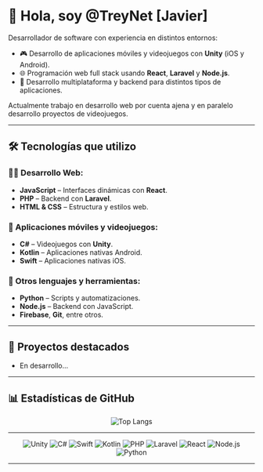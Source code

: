 # 👋 Hola, soy @TreyNet [Javier]

Desarrollador de software con experiencia en distintos entornos:

- 🎮 Desarrollo de aplicaciones móviles y videojuegos con **Unity** (iOS y Android).  
- 🌐 Programación web full stack usando **React**, **Laravel** y **Node.js**.  
- 🧩 Desarrollo multiplataforma y backend para distintos tipos de aplicaciones.

Actualmente trabajo en desarrollo web por cuenta ajena y en paralelo desarrollo proyectos de videojuegos.

---

## 🛠️ Tecnologías que utilizo

### 👨‍💻 Desarrollo Web:
- **JavaScript** – Interfaces dinámicas con **React**.
- **PHP** – Backend con **Laravel**.
- **HTML & CSS** – Estructura y estilos web.

### 📱 Aplicaciones móviles y videojuegos:
- **C#** – Videojuegos con **Unity**.
- **Kotlin** – Aplicaciones nativas Android.
- **Swift** – Aplicaciones nativas iOS.

### 🔄 Otros lenguajes y herramientas:
- **Python** – Scripts y automatizaciones.
- **Node.js** – Backend con JavaScript.
- **Firebase**, **Git**, entre otros.

---

## 📂 Proyectos destacados

 - En desarrollo...

---

## 📊 Estadísticas de GitHub

<div align="center">
  <img src="https://github-readme-stats.vercel.app/api/top-langs/?username=TreyNet&layout=compact&theme=radical" alt="Top Langs" />
</div>

---

<div align="center">
  <img src="https://img.shields.io/badge/Unity-100000?style=for-the-badge&logo=unity&logoColor=white" alt="Unity"/>
  <img src="https://img.shields.io/badge/C%23-239120?style=for-the-badge&logo=c-sharp&logoColor=white" alt="C#"/>
  <img src="https://img.shields.io/badge/Swift-FA7343?style=for-the-badge&logo=swift&logoColor=white" alt="Swift"/>
  <img src="https://img.shields.io/badge/Kotlin-0095D5?style=for-the-badge&logo=Kotlin&logoColor=white" alt="Kotlin"/>
  <img src="https://img.shields.io/badge/PHP-777BB4?style=for-the-badge&logo=php&logoColor=white" alt="PHP"/>
  <img src="https://img.shields.io/badge/Laravel-FF2D20?style=for-the-badge&logo=laravel&logoColor=white" alt="Laravel"/>
  <img src="https://img.shields.io/badge/React-20232A?style=for-the-badge&logo=react&logoColor=61DAFB" alt="React"/>
  <img src="https://img.shields.io/badge/Node.js-339933?style=for-the-badge&logo=nodedotjs&logoColor=white" alt="Node.js"/>
  <img src="https://img.shields.io/badge/Python-3776AB?style=for-the-badge&logo=python&logoColor=white" alt="Python"/>
</div>

---
